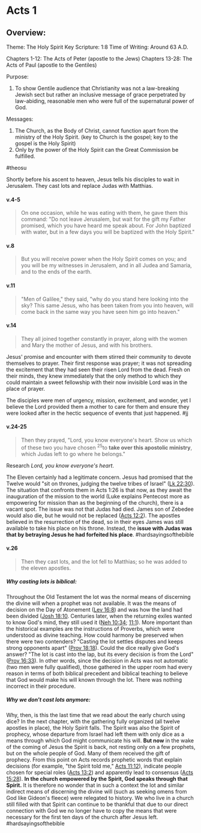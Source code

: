 # Acts 1

## Overview:
Theme: The Holy Spirit
Key Scripture: 1:8
Time of Writing: Around 63 A.D.

Chapters 1-12: The Acts of Peter (apostle to the Jews)
Chapters 13-28: The Acts of Paul (apostle to the Gentiles)

Purpose:
1. To show Gentile audience that Christianity was not a law-breaking Jewish sect but rather an inclusive message of grace perpetrated by law-abiding, reasonable men who were full of the supernatural power of God.

Messages:
1. The Church, as the Body of Christ, cannot function apart from the ministry of the Holy Spirit. (key to Church is the gospel; key to the gospel is the Holy Spirit)
2. Only by the power of the Holy Spirit can the Great Commission be fulfilled.

#theosu 

Shortly before his ascent to heaven, Jesus tells his disciples to wait in Jerusalem. They cast lots and replace Judas with Matthias.

#### v.4-5
>On one occasion, while he was eating with them, he gave them this command: "Do not leave Jerusalem, but wait for the gift my Father promised, which you have heard me speak about. For John baptized with water, but in a few days you will be baptized with the Holy Spirit."

#### v.8
>But you will receive power when the Holy Spirit comes on you; and you will be my witnesses in Jerusalem, and in all Judea and Samaria, and to the ends of the earth.

#### v.11
>"Men of Galilee," they said, "why do you stand here looking into the sky? This same Jesus, who has been taken from you into heaven, will come back in the same way you have seen him go into heaven."

#### v.14
>They all joined together constantly in prayer, along with the women and Mary the mother of Jesus, and with his brothers.

Jesus' promise and encounter with them stirred their community to devote themselves to prayer. Their first response was prayer; it was not spreading the excitement that they had seen their risen Lord from the dead. Fresh on their minds, they knew immediately that the only method to which they could maintain a sweet fellowship with their now invisible Lord was in the place of prayer.

The disciples were men of urgency, mission, excitement, and wonder, yet I believe the Lord provided them a mother to care for them and ensure they were looked after in the hectic sequence of events that just happened.
#jj

#### v.24-25
>Then they prayed, "Lord, you know everyone's heart. Show us which of these two you have chosen <sup>25</sup>to **take over this apostolic ministry**, which Judas left to go where he belongs."

Research *Lord, you know everyone's heart*.

The Eleven certainly had a legitimate concern. Jesus had promised that the Twelve would "sit on thrones, judging the twelve tribes of Israel" ([Lk 22:30](Luke22#v.30)). The situation that confronts them in Acts 1:26 is that now, as they await the inauguration of the mission to the world (Luke explains Pentecost more as empowering for mission than as the beginning of the church), there is a vacant spot. The issue was not that Judas had died. James son of Zebedee would also die, but he would not be replaced ([Acts 12:2](Acts12#v.2)). The apostles believed in the resurrection of the dead, so in their eyes James was still available to take his place on his throne. Instead, the **issue with Judas was that by betraying Jesus he had forfeited his place**.
#hardsayingsofthebible 


#### v.26
>Then they cast lots, and the lot fell to Matthias; so he was added to the eleven apostles.

##### Why casting lots is biblical:
Throughout the Old Testament the lot was the normal means of discerning the divine will when a prophet was not available. It was the means of decision on the Day of Atonement ([Lev 16:8](Leviticus16#v.8)) and was how the land had been divided ([Josh 18:10](Joshua18#v.10). Centuries later, when the returning exiles wanted to know God's mind, they still used it ([Neh 10:34](Nehemiah10#v.34); [11:1](Nehemiah11#v.1)). More important than the historical examples are the instructions of Proverbs, which were understood as divine teaching. How could harmony be preserved when there were two contenders? "Casting the lot settles disputes and keeps strong opponents apart" ([Prov 18:18](Proverbs18.md#v.18)). Could the dice really give God's answer? "The lot is cast into the lap, but its every decision is from the Lord" ([Prov 16:33](Proverbs16.md#v.33)). In other words, since the decision in Acts was not automatic (two men were fully qualified), those gathered in the upper room had every reason in terms of both biblical precedent and biblical teaching to believe that God would make his will known through the lot. There was nothing incorrect in their procedure.

##### Why we don't cast lots anymore:
Why, then, is this the last time that we read about the early church using dice? In the next chapter, with the gathering fully organized (all twelve apostles in place), the Holy Spirit falls. The Spirit was also the Spirit of prophecy, whose departure from Israel had left them with only dice as a means through which God might communicate his will. **But now** in the wake of the coming of Jesus the Spirit is back, not resting only on a few prophets, but on the whole people of God. Many of them received the gift of prophecy. From this point on Acts records prophetic words that explain decisions (for example, "the Spirit told me," [Acts 11:12](Acts11#v.12)), indicate people chosen for special roles ([Acts 13:2](Acts13#v.2)) and apparently lead to consensus ([Acts 15:28](Acts15#v.28)). **In the church empowered by the Spirit, God speaks through that Spirit.** It is therefore no wonder that in such a context the lot and similar indirect means of discerning the divine will (such as seeking omens from God like Gideon's fleece) were relegated to history. We who live in a church still filled with that Spirit can continue to be thankful that due to our direct connection with God we no longer have to copy the means that were necessary for the first ten days of the church after Jesus left. 
#hardsayingsofthebible 


